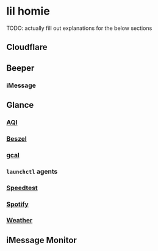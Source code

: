 # lil homie

TODO: actually fill out explanations for the below sections

## Cloudflare

## Beeper

### iMessage

## Glance

### [AQI](https://github.com/glanceapp/community-widgets/blob/main/widgets/air-quality/README.md)

### [Beszel](https://github.com/glanceapp/community-widgets/blob/main/widgets/beszel-metrics/README.md)

### [gcal](https://github.com/AWildLeon/Glance-iCal-Events)

### `launchctl` agents

### [Speedtest](https://github.com/glanceapp/community-widgets/blob/main/widgets/speedtest-tracker/README.md)

### [Spotify](https://github.com/glanceapp/community-widgets/blob/main/widgets/spotify-player/README.md)

### [Weather](https://github.com/glanceapp/community-widgets/blob/main/widgets/weather-seven-day/README.md)

## iMessage Monitor
